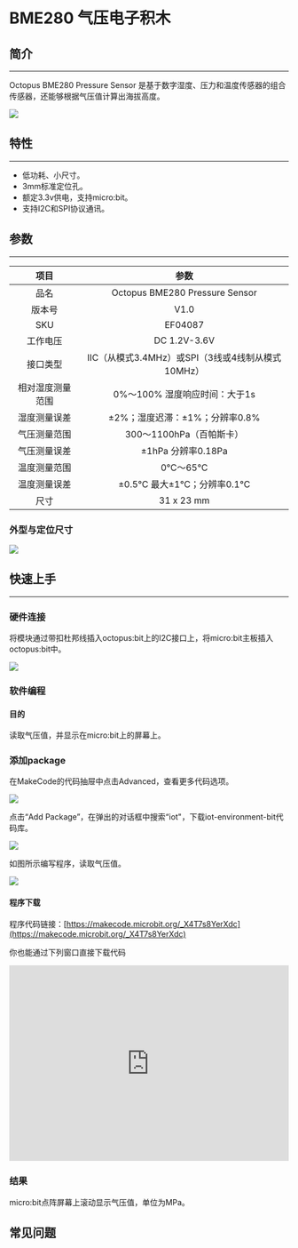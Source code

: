 # BME280 气压电子积木

## 简介
---
Octopus BME280 Pressure Sensor 是基于数字湿度、压力和温度传感器的组合传感器，还能够根据气压值计算出海拔高度。

![](./images/04087_01.png)


## 特性 
---
- 低功耗、小尺寸。
- 3mm标准定位孔。
- 额定3.3v供电，支持micro:bit。
- 支持I2C和SPI协议通讯。
  
## 参数
---

项目 | 参数 
:-: | :-: 
品名|Octopus BME280 Pressure Sensor
版本号|V1.0
SKU| EF04087
工作电压|DC 1.2V-3.6V
接口类型|IIC（从模式3.4MHz）或SPI（3线或4线制从模式10MHz）
相对湿度测量范围|0%～100% 湿度响应时间：大于1s
湿度测量误差|±2%；湿度迟滞：±1%；分辨率0.8%
气压测量范围|300～1100hPa（百帕斯卡）
气压测量误差|±1hPa 分辨率0.18Pa
温度测量范围|0℃～65℃
温度测量误差|±0.5℃ 最大±1℃；分辨率0.1℃
尺寸|31 x 23 mm

### 外型与定位尺寸  
![](./images/ZCHyqrg.png)

## 快速上手  
---  
### 硬件连接  

将模块通过带扣杜邦线插入octopus:bit上的I2C接口上，将micro:bit主板插入octopus:bit中。

![](./images/TGFmmNb.png)

### 软件编程  

#### 目的
读取气压值，并显示在micro:bit上的屏幕上。

### 添加package
在MakeCode的代码抽屉中点击Advanced，查看更多代码选项。

![](./images/LjMR5IU.png)

点击“Add Package”，在弹出的对话框中搜索“iot"，下载iot-environment-bit代码库。


![](./images/AaZxCEb.jpg)


如图所示编写程序，读取气压值。  


![](./images/04087_03.png)



#### 程序下载
程序代码链接：[https://makecode.microbit.org/_X4T7s8YerXdc](https://makecode.microbit.org/_X4T7s8YerXdc)

你也能通过下列窗口直接下载代码  
<div style="position:relative;height:0;padding-bottom:70%;overflow:hidden;"><iframe style="position:absolute;top:0;left:0;width:100%;height:100%;" src="https://makecode.microbit.org/#pub:_X4T7s8YerXdc" frameborder="0" sandbox="allow-popups allow-forms allow-scripts allow-same-origin"></iframe></div>

### 结果  
micro:bit点阵屏幕上滚动显示气压值，单位为MPa。

## 常见问题
